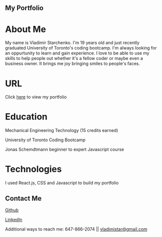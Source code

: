 ## My Portfolio

# About Me

My name is Vladimir Starchenko. I'm 19 years old and just recently graduated University of Toronto's coding bootcamp. I'm always looking for an oppurtunity to learn and gain experience. I love to be able to use my skills to help people out whether it's a fellow coder or maybe even a business owner. It brings me joy bringing smiles to people's faces. 



# URL
Click [here](https://bit.ly/3uXRLsL) to view my portfolio

# Education
Mechanical Engineering Technology (15 credits earned)

University of Toronto Coding Bootcamp

Jonas Schemdtmann beginner to expert Javascript course

# Technologies

I used React.js, CSS and Javascript to build my portfolio

## Contact Me

[Github](https://bit.ly/3uXjbyZ)

[LinkedIn](https://bit.ly/3NTLLd6)

Additional ways to reach me: 647-866-2074 || vladimistar@gmail.com

